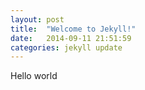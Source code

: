 ```yaml
---
layout: post
title:  "Welcome to Jekyll!"
date:   2014-09-11 21:51:59
categories: jekyll update
---
```

Hello world
